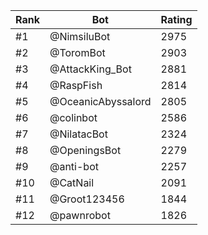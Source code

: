 Rank|Bot|Rating
---|---|---
#1|@NimsiluBot|2975
#2|@ToromBot|2903
#3|@AttackKing_Bot|2881
#4|@RaspFish|2814
#5|@OceanicAbyssalord|2805
#6|@colinbot|2586
#7|@NilatacBot|2324
#8|@OpeningsBot|2279
#9|@anti-bot|2257
#10|@CatNail|2091
#11|@Groot123456|1844
#12|@pawnrobot|1826

